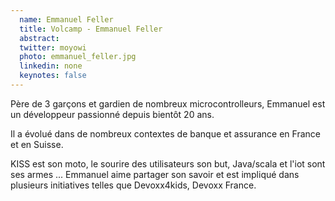 ```yaml
---
  name: Emmanuel Feller
  title: Volcamp - Emmanuel Feller
  abstract: 
  twitter: moyowi
  photo: emmanuel_feller.jpg
  linkedin: none
  keynotes: false
---
```

Père de 3 garçons et gardien de nombreux microcontrolleurs, Emmanuel est un développeur passionné depuis bientôt 20 ans. 

Il a évolué dans de nombreux contextes de banque et assurance en France et en Suisse. 

KISS est son moto, le sourire des utilisateurs son but, Java/scala et l'iot sont ses armes ... Emmanuel aime partager son savoir et est impliqué dans plusieurs initiatives telles que Devoxx4kids, Devoxx France.